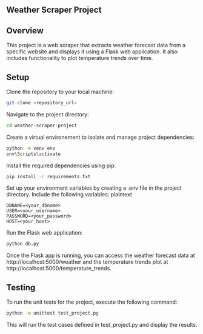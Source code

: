 ## Weather Scraper Project

## Overview

This project is a web scraper that extracts weather forecast data from a specific website and displays it using a Flask web application. It also includes functionality to plot temperature trends over time.

## Setup
Clone the repository to your local machine:

```bash
git clone <repository_url>
```

Navigate to the project directory:

```bash
cd weather-scraper-project
```

Create a virtual environement to isolate and manage project dependencies:

```bash
python -m venv env
env\Scripts\activate
```

Install the required dependencies using pip:

```bash
pip install -r requirements.txt
```

Set up your environment variables by creating a .env file in the project directory. Include the following variables:
plaintext

```
DBNAME=<your_dbname>
USER=<your_username>
PASSWORD=<your_password>
HOST=<your_host>
```

Run the Flask web application:

```bash
python db.py
```

Once the Flask app is running, you can access the weather forecast data at http://localhost:5000/weather and the temperature trends plot at http://localhost:5000/temperature_trends.

## Testing

To run the unit tests for the project, execute the following command:

```bash
python -m unittest test_project.py
```

This will run the test cases defined in test_project.py and display the results.
